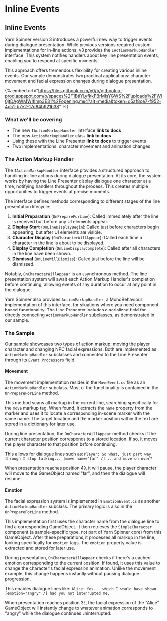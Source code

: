 # Inline Events

## Inline Events

Yarn Spinner version 3 introduces a powerful new way to trigger events during dialogue presentation. While previous versions required custom implementations for in-line actions, v3 provides the `IActionMarkupHandler` interface. This system notifies handlers about key line presentation events, enabling you to respond at specific moments.

This approach offers tremendous flexibility for creating various inline events. Our sample demonstrates two practical applications: character movement and facial expression changes during dialogue presentation.

{% embed url="https://files.gitbook.com/v0/b/gitbook-x-prod.appspot.com/o/spaces%2F1BtiYLyfkkFBrMlsYGWS%2Fuploads%2FWi0jtDAgWMWIflmp3E31%2Fopening.mp4?alt=media&token=d5af8ce7-f952-4c51-b7e2-17d84b921b38" %}

### What we'll be covering

* The new `IActionMarkupHandler` interface **link to docs**
* The new `ActionMarkupHandler` class **link to docs**
* Using these with the Line Presenter **link to docs** to trigger events
* Two implementations: character movement and animation changes

### The Action Markup Handler

The `IActionMarkupHandler` interface provides a structured approach to handling in-line actions during dialogue presentation. At its core, the system works by having the Line Presenter display dialogue one character at a time, notifying handlers throughout the process. This creates multiple opportunities to trigger events at precise moments.

The interface defines methods corresponding to different stages of the line presentation lifecycle:

1. **Initial Preparation** (`OnPrepareForLine`): Called immediately after the line is received but before any UI elements appear.
2. **Display Start** (`OnLineDisplayBegin`): Called just before characters begin appearing, but after UI elements are visible.
3. **Character Display** (`OnCharacterWillAppear`): Called each time a character in the line is about to be displayed.
4. **Display Completion** (`OnLineDisplayComplete`): Called after all characters in the line have been shown.
5. **Dismissal** (`OnLineWillDismiss`): Called just before the line will be dismissed.

Notably, `OnCharacterWillAppear` is an asynchronous method. The line presentation system will await each Action Markup Handler's completion before continuing, allowing events of any duration to occur at any point in the dialogue.

Yarn Spinner also provides `ActionMarkupHandler`, a MonoBehaviour implementation of this interface, for situations where you need component-based functionality. The Line Presenter includes a serialized field for directly connecting `ActionMarkupHandler` subclasses, as demonstrated in our sample.

### The Sample

Our sample showcases two types of action markup: moving the player character and changing NPC facial expressions. Both are implemented as `ActionMarkupHandler` subclasses and connected to the Line Presenter through its `Event Processors` field.

#### Movement

The movement implementation resides in the `MoveEvent.cs` file as an `ActionMarkupHandler` subclass. Most of the functionality is contained in the `OnPrepareForLine` method.

This method scans all markup in the current line, searching specifically for the `move` markup tag. When found, it extracts the `name` property from the marker and uses it to locate a corresponding in-scene marker with the same name. The target location and the marker position within the text are stored in a dictionary for later use.

During line presentation, the `OnCharacterWillAppear` method checks if the current character position corresponds to a stored location. If so, it moves the player character to that position before continuing.

This allows for dialogue lines such as: `Player: So what, just part way through I stop talking... [move name="far" /] ...and move on over?`

When presentation reaches position 49, it will pause, the player character will move to the GameObject named "far", and then the dialogue will resume.

#### Emotion

The facial expression system is implemented in `EmotionEvent.cs` as another `ActionMarkupHandler` subclass. The primary logic is also in the `OnPrepareForLine` method.

This implementation first uses the character name from the dialogue line to find a corresponding GameObject. It then retrieves the `SimpleCharacter` component (a sample-specific type, not part of Yarn Spinner core) from this GameObject. After these preparations, it processes all markup in the line, looking specifically for `emotion` tags. The `emotion` property value is extracted and stored for later use.

During presentation, `OnCharacterWillAppear` checks if there's a cached emotion corresponding to the current position. If found, it uses this value to change the character's facial expression animation. Unlike the movement example, this change happens instantly without pausing dialogue progression.

This enables dialogue lines like: `Alice: Yes... which I would have shown [emotion="angry" /] had you not interrupted me.`

When presentation reaches position 32, the facial expression of the "Alice" GameObject will instantly change to whatever animation corresponds to "angry" while the dialogue continues uninterrupted.
